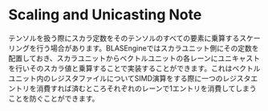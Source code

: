 # Scaling and Unicasting Note

テンソルを扱う際にスカラ定数をそのテンソルのすべての要素に乗算するスケーリングを行う場合があります。BLASEngineではスカラユニット側にその定数を配置しておき、スカラユニットからベクトルユニットの各レーンにユニキャストを行いそのスカラ値と乗算することで実装することができます。これはベクトルユニット内のレジスタファイルについてSIMD演算をする際に一つのレジスタエントリを消費すれば済むところそれぞれのレーンで1エントリを消費してしまうことを防ぐことができます。